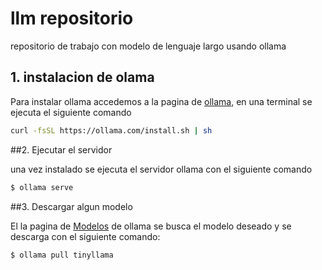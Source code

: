 # llm repositorio
repositorio de trabajo con modelo de lenguaje largo usando ollama

## 1. instalacion de olama

Para instalar ollama accedemos a la pagina de [ollama](https://ollama.com/download/linux), en una terminal se ejecuta el siguiente comando

````bash
curl -fsSL https://ollama.com/install.sh | sh
````
##2. Ejecutar el servidor

una vez instalado se ejecuta el servidor ollama con el siguiente comando

````bash
$ ollama serve
````

##3. Descargar algun modelo

El la pagina de [Modelos](https://ollama.com/library) de ollama se busca el modelo deseado y se descarga con el siguiente comando:

````bash
$ ollama pull tinyllama
````
